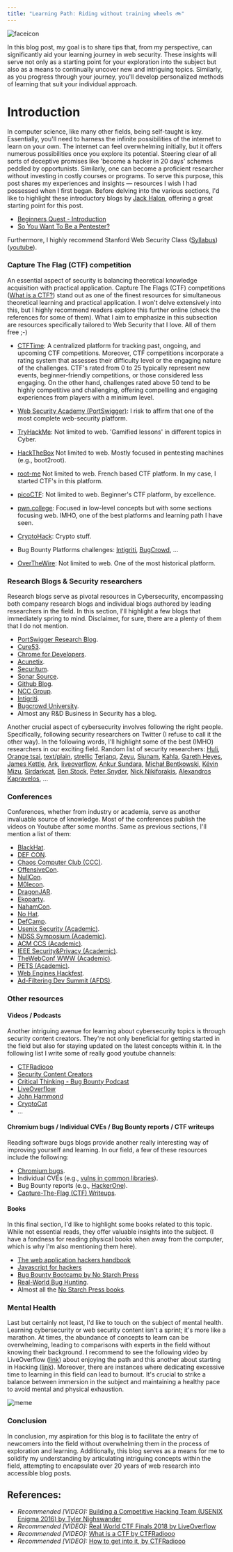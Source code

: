 ```yaml
---
title: "Learning Path: Riding without training wheels 🚲"
---
```

<div class="balloon_l">
  <div class="faceicon"><img src="../icon/otter_says.png" alt="faceicon" ></div>
  <p class="says">
    In this blog post, my goal is to share tips that, from my perspective, can significantly aid your learning journey in web security.
    These insights will serve not only as a starting point for your exploration into the subject but also as a means to continually uncover new and intriguing topics. Similarly, as you progress through your journey, you'll develop personalized methods of learning that suit your individual approach.
  </p>
</div>

# Introduction

In computer science, like many other fields, being self-taught is key. Essentially, you'll need to harness the infinite possibilities of the internet to learn on your own. The internet can feel overwhelming initially, but it offers numerous possibilities once you explore its potential. Steering clear of all sorts of deceptive promises like 'become a hacker in 20 days' schemes peddled by opportunists. Similarly, one can become a proficient researcher without investing in costly courses or programs. To serve this purpose, this post shares my experiences and insights — resources I wish I had possessed when I first began. Before delving into the various sections, I'd like to highlight these introductory blogs by [Jack Halon](https://twitter.com/jack_halon), offering a great starting point for this post. 

- [Beginners Quest - Introduction](https://jhalon.github.io/2018-google-ctf-beginners-intro/)
- [So You Want To Be a Pentester?](https://jhalon.github.io/becoming-a-pentester/)

Furthermore, I highly recommend Stanford Web Security Class ([Syllabus](https://web.stanford.edu/class/cs253/))([youtube](https://www.youtube.com/watch?v=5JJrJGZ_LjM&list=PL1y1iaEtjSYiiSGVlL1cHsXN_kvJOOhu-)).

### Capture The Flag (CTF) competition

An essential aspect of security is balancing theoretical knowledge acquisition with practical application. Capture The Flags (CTF) competitions ([What is a CTF?](https://www.youtube.com/watch?v=8ev9ZX9J45A)) stand out as one of the finest resources for simultaneous theoretical learning and practical application. I won't delve extensively into this, but I highly recommend readers explore this further online (check the references for some of them). What I aim to emphasize in this subsection are resources specifically tailored to Web Security that I love. All of them free ;-)

- [CTFTime](https://ctftime.org/): A centralized platform for tracking past, ongoing, and upcoming CTF competitions. Moreover, CTF competitions incorporate a rating system that assesses their difficulty level or the engaging nature of the challenges. CTF's rated from 0 to 25 typically represent new events, beginner-friendly competitions, or those considered less engaging. On the other hand, challenges rated above 50 tend to be highly competitive and challenging, offering compelling and engaging experiences from players with a minimum level.

- [Web Security Academy (PortSwigger)](https://portswigger.net/web-security): I risk to affirm that one of the most complete web-security platform.

- [TryHackMe](https://tryhackme.com/): Not limited to web. 'Gamified lessons' in different topics in Cyber.

- [HackTheBox](https://www.hackthebox.com/) Not limited to web. Mostly focused in pentesting machines (e.g., boot2root). 

- [root-me](https://www.root-me.org/) Not limited to web. French based CTF platform. In my case, I started CTF's in this platform.

- [picoCTF](https://play.picoctf.org/): Not limited to web. Beginner's CTF platform, by excellence. 

- [pwn.college](pwn.college): Focused in low-level concepts but with some sections focusing web. IMHO, one of the best platforms and learning path I have seen. 

- [CryptoHack](https://cryptohack.org/): Crypto stuff.

- Bug Bounty Platforms challenges: [Intigriti](https://blog.intigriti.com/hackademy/xss-challenges/), [BugCrowd](https://www.bugcrowd.com/blog/bugcrowds-october-challenge-month/), ...

- [OverTheWire](https://overthewire.org/wargames/natas/): Not limited to web. One of the most historical platform.

### Research Blogs & Security researchers

Research blogs serve as pivotal resources in Cybersecurity, encompassing both company research blogs and individual blogs authored by leading researchers in the field. In this section, I'll highlight a few blogs that immediately spring to mind. Disclaimer, for sure, there are a plenty of them that I do not mention.

- [PortSwigger Research Blog](https://portswigger.net/blog).
- [Cure53](https://cure53.de/#publications).
- [Chrome for Developers](https://developer.chrome.com/blog/).
- [Acunetix](https://www.acunetix.com/blog/category/web-security-zone/).
- [Securitum](https://research.securitum.com/).
- [Sonar Source](https://www.sonarsource.com/blog/).
- [Github Blog](https://github.blog/category/security/).
- [NCC Group](https://research.nccgroup.com/category/cyber-security/).
- [Intigriti](https://blog.intigriti.com/hackademy/).
- [Bugcrowd University](https://www.bugcrowd.com/hackers/bugcrowd-university/).
- Almost any R&D Business in Security has a blog.

Another crucial aspect of cybersecurity involves following the right people. Specifically, following security researchers on Twitter (I refuse to call it the other way). In the following words, I'll highlight some of the best (IMHO) researchers in our exciting field. Random list of security researchers: [Huli](https://blog.huli.tw/en/archives/), [Orange tsai](https://blog.orange.tw/), [text/plain](https://textslashplain.com/), [strellic](https://brycec.me/blog) [Terjanq](https://twitter.com/terjanq), [Zeyu](https://infosec.zeyu2001.com/), [Siunam](https://siunam321.github.io/), [Kahla](https://ahmed-belkahla.me/), [Gareth Heyes](https://twitter.com/garethheyes), [James Kettle](https://twitter.com/albinowax), [Ark](https://twitter.com/arkark_), [liveoverflow](https://twitter.com/LiveOverflow), [Ankur Sundara](https://ankursundara.com/), [Michał Bentkowski](https://twitter.com/SecurityMB), [Kévin Mizu](https://mizu.re/), [Sirdarkcat](http://sirdarckcat.blogspot.com/), [Ben Stock](https://twitter.com/kcotsneb), [Peter Snyder](https://twitter.com/pes10k), [Nick Nikiforakis](https://www.securitee.org/), [Alexandros Kapravelos](https://kapravelos.com/), ...

### Conferences 

Conferences, whether from industry or academia, serve as another invaluable source of knowledge. Most of the conferences publish the videos on Youtube after some months. Same as previous sections, I'll mention a list of them:

- [BlackHat](https://www.blackhat.com/).
- [DEF CON](https://defcon.org/).
- [Chaos Computer Club (CCC)](https://www.ccc.de/en/).
- [OffensiveCon](https://www.offensivecon.org/).
- [NullCon](https://nullcon.net/).
- [M0lecon](https://m0lecon.it/).
- [DragonJAR](https://www.dragonjarcon.org/).
- [Ekoparty](https://ekoparty.org/).
- [NahamCon](https://www.nahamcon.com/).
- [No Hat](https://www.nohat.it/).
- [DefCamp](https://def.camp/).
- [Usenix Security (Academic)](https://www.usenix.org/conference/usenixsecurity24).
- [NDSS Symposium (Academic)](https://www.ndss-symposium.org/ndss2024/).
- [ACM CCS (Academic)](https://www.sigsac.org/ccs/CCS2023/). 
- [IEEE Security&Privacy (Academic)](https://sp2023.ieee-security.org/).
- [TheWebConf WWW (Academic)](https://www2024.thewebconf.org/).
- [PETS (Academic)](https://petsymposium.org/).
- [Web Engines Hackfest](https://webengineshackfest.org/).
- [Ad-Filtering Dev Summit (AFDS)](https://adfilteringdevsummit.com/public/-NXuG6IckpLeVt7jyeIm).

### Other resources 

#### Videos / Podcasts

Another intriguing avenue for learning about cybersecurity topics is through security content creators. They're not only beneficial for getting started in the field but also for staying updated on the latest concepts within it. In the following list I write some of really good youtube channels:

 - [CTFRadiooo](https://www.youtube.com/@ctfradiooo)
 - [Security Content Creators](https://securitycreators.video/)
 - [Critical Thinking - Bug Bounty Podcast](https://www.youtube.com/@criticalthinkingpodcast)
 - [LiveOverflow](https://www.youtube.com/@LiveOverflow)
 - [John Hammond](https://www.youtube.com/@_JohnHammond)
 - [CryptoCat](https://www.youtube.com/@_CryptoCat)
 - ...

#### Chromium bugs / Individual CVEs / Bug Bounty reports / CTF writeups

Reading software bugs blogs provide another really interesting way of improving yourself and learning. In our field, a few of these resources include the following:

- [Chromium bugs](https://bugs.chromium.org/p/chromium/issues/list).
- Individual CVEs (e.g., [vulns in common libraries](https://blog.huli.tw/2023/11/13/en/sentry-nextjs-sdk-cve-2023-46729/)).
- Bug Bounty reports (e.g., [HackerOne](https://github.com/reddelexc/hackerone-reports)).
- [Capture-The-Flag (CTF) Writeups](https://ctftime.org/writeups).

#### Books
In this final section, I'd like to highlight some books related to this topic. While not essential reads, they offer valuable insights into the subject. (I have a fondness for reading physical books when away from the computer, which is why I'm also mentioning them here).

- [The web application hackers handbook](https://edu.anarcho-copy.org/Against%20Security%20-%20Self%20Security/Dafydd%20Stuttard,%20Marcus%20Pinto%20-%20The%20web%20application%20hacker's%20handbook_%20finding%20and%20exploiting%20security%20flaws-Wiley%20(2011).pdf)
- [Javascript for hackers](https://www.amazon.com/JavaScript-hackers-Learn-think-hacker/dp/B0BRD9B3GS/)
- [Bug Bounty Bootcamp by No Starch Press](https://nostarch.com/bug-bounty-bootcamp)
- [Real-World Bug Hunting](https://nostarch.com/bughunting).
- Almost all the [No Starch Press books](https://nostarch.com/).

### Mental Health

Last but certainly not least, I'd like to touch on the subject of mental health. Learning cybersecurity or web security content isn't a sprint; it's more like a marathon. At times, the abundance of concepts to learn can be overwhelming, leading to comparisons with experts in the field without knowing their background. I recommend to see the following video by LiveOverflow ([link](https://www.youtube.com/watch?v=AMMOErxtahk)) about enjoying the path and this another about starting in Hacking ([link](https://www.youtube.com/watch?v=2TofunAI6fU)). Moreover, there are instances where dedicating excessive time to learning in this field can lead to burnout. It's crucial to strike a balance between immersion in the subject and maintaining a healthy pace to avoid mental and physical exhaustion.

![meme](/learning-path/meme.jpg)

### Conclusion

In conclusion, my aspiration for this blog is to facilitate the entry of newcomers into the field without overwhelming them in the process of exploration and learning. Additionally, this blog serves as a means for me to solidify my understanding by articulating intriguing concepts within the field, attempting to encapsulate over 20 years of web research into accessible blog posts.

## References:

-   _Recommended [VIDEO]:_ [Building a Competitive Hacking Team (USENIX Enigma 2016) by Tyler Nighswander](https://www.youtube.com/watch?v=-r-B1uOj0W4)
-   _Recommended [VIDEO]:_ [Real World CTF Finals 2018 by LiveOverflow](https://www.youtube.com/watch?v=2S_TXaGYD8E)
-   _Recommended [VIDEO]:_ [What is a CTF by CTFRadiooo](https://www.youtube.com/watch?v=aBKhuWTc1Eg)
-   _Recommended [VIDEO]:_ [How to get into it, by CTFRadiooo](https://www.youtube.com/watch?v=UuKX5pbsA0o)
